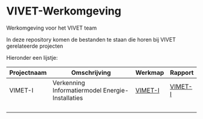 # VIVET-Werkomgeving
Werkomgeving voor het VIVET team

In deze repository komen de bestanden te staan die horen bij VIVET gerelateerde projecten

Hieronder een lijstje:

| Projectnaam | Omschrijving                                     | Werkmap       | Rapport                      |
|-------------|--------------------------------------------------|---------------|------------------------------|
| VIMET-I     | Verkenning Informatiermodel Energie-Installaties | [VIMET-I](https://github.com/Geonovum/VIVET-Werkomgeving/tree/master/VIMET-I/) | [VIMET-I](https://geonovum.github.io/VIVET-Werkomgeving/VIMET-I/) |
|             |                                                  |               |                              |
|             |                                                  |               |                              |
|             |                                                  |               |                              |
|             |                                                  |               |                              |

